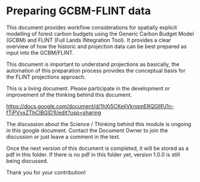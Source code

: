 # Preparing GCBM-FLINT data

This document provides workflow considerations for spatially explicit modelling of forest carbon budgets using the Generic Carbon Budget Model (GCBM) and FLINT (Full Lands INtegration Tool). It provides a clear overview of how the historic and projection data can be best prepared as input into the GCBM/FLINT. 

This document is important to understand projections as basically, the automation of this preparation process provides the conceptual basis for the FLINT projections approach.

This is a living document. Please participate in the development or improvement of the thinking behind this document.  

https://docs.google.com/document/d/1hXj5CKeIiVknqmERQGllPJ1n-fTjPVvxZThCIBGlD1I/edit?usp=sharing

The discussion about the Science / Thinking behind this module is ongoing in this google document. Contact the Document Owner to join the discussion or just leave a comment in the text.

Once the next version of this document is completed, it will be stored as a pdf in this folder. If there is no pdf in this folder yet, version 1.0.0 is still being discussed.

Thank you for your contribution!
